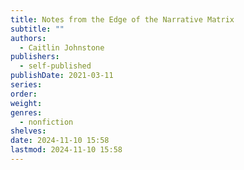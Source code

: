 ```yaml
---
title: Notes from the Edge of the Narrative Matrix
subtitle: ""
authors:
  - Caitlin Johnstone
publishers:
  - self-published
publishDate: 2021-03-11
series: 
order: 
weight: 
genres:
  - nonfiction
shelves: 
date: 2024-11-10 15:58
lastmod: 2024-11-10 15:58
---
```

